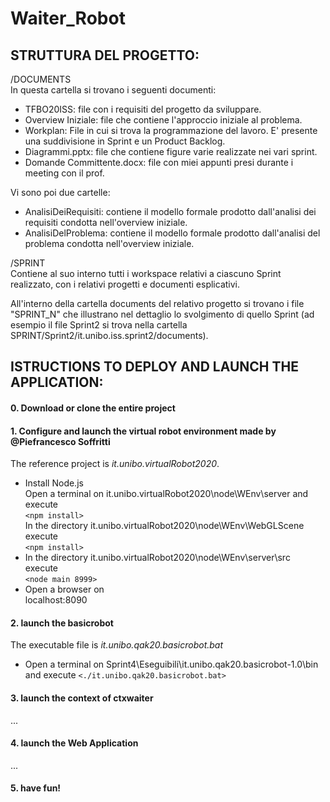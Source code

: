 # Waiter_Robot

## STRUTTURA DEL PROGETTO: ##

/DOCUMENTS   
In questa cartella si trovano i seguenti documenti: 
- TFBO20ISS: file con i requisiti del progetto da sviluppare. 
- Overview Iniziale: file che contiene l'approccio iniziale al problema. 
- Workplan: File in cui si trova la programmazione del lavoro. E' presente una suddivisione in Sprint e un Product Backlog. 
- Diagrammi.pptx: file che contiene figure varie realizzate nei vari sprint. 
- Domande Committente.docx: file con miei appunti presi durante i meeting con il prof. 

Vi sono poi due cartelle: 
- AnalisiDeiRequisiti: contiene il modello formale prodotto dall'analisi dei requisiti condotta nell'overview iniziale. 
- AnalisiDelProblema:  contiene il modello formale prodotto dall'analisi del problema condotta nell'overview iniziale. 

/SPRINT   
Contiene al suo interno tutti i workspace relativi a ciascuno Sprint realizzato, con i relativi progetti e documenti esplicativi. 

All'interno della cartella documents del relativo progetto si trovano i file "SPRINT_N" che illustrano nel dettaglio lo svolgimento di quello Sprint (ad esempio il file Sprint2 si trova nella cartella SPRINT/Sprint2/it.unibo.iss.sprint2/documents).

## ISTRUCTIONS TO DEPLOY AND LAUNCH THE APPLICATION: ##

#### 0. Download or clone the entire project ####

#### 1. Configure and launch the virtual robot environment made by @Piefrancesco Soffritti ####
The reference project is _it.unibo.virtualRobot2020_.

* Install Node.js  
Open a terminal on it.unibo.virtualRobot2020\node\WEnv\server and execute  
`<npm install>`  
In the directory it.unibo.virtualRobot2020\node\WEnv\WebGLScene execute  
`<npm install>`  
* In the directory it.unibo.virtualRobot2020\node\WEnv\server\src execute  
`<node main 8999>`  
* Open a browser on  
localhost:8090

#### 2. launch the basicrobot ####
The executable file is _it.unibo.qak20.basicrobot.bat_

* Open a terminal on Sprint4\Eseguibili\it.unibo.qak20.basicrobot-1.0\bin and execute
`<./it.unibo.qak20.basicrobot.bat>`

#### 3. launch the context of ctxwaiter ####
...
#### 4. launch the Web Application ####
...

#### 5. have fun! ####

